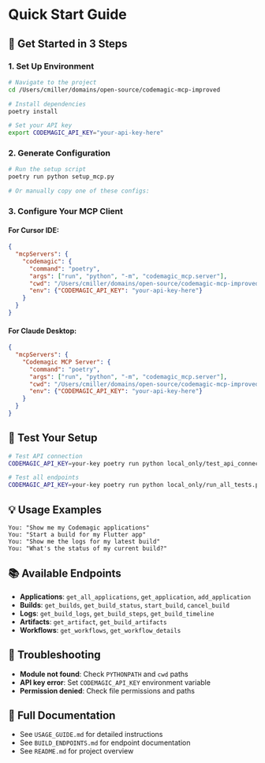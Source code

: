 # Quick Start Guide

## 🚀 Get Started in 3 Steps

### 1. Set Up Environment
```bash
# Navigate to the project
cd /Users/cmiller/domains/open-source/codemagic-mcp-improved

# Install dependencies
poetry install

# Set your API key
export CODEMAGIC_API_KEY="your-api-key-here"
```

### 2. Generate Configuration
```bash
# Run the setup script
poetry run python setup_mcp.py

# Or manually copy one of these configs:
```

### 3. Configure Your MCP Client

#### For Cursor IDE:
```json
{
  "mcpServers": {
    "codemagic": {
      "command": "poetry",
      "args": ["run", "python", "-m", "codemagic_mcp.server"],
      "cwd": "/Users/cmiller/domains/open-source/codemagic-mcp-improved",
      "env": {"CODEMAGIC_API_KEY": "your-api-key-here"}
    }
  }
}
```

#### For Claude Desktop:
```json
{
  "mcpServers": {
    "Codemagic MCP Server": {
      "command": "poetry",
      "args": ["run", "python", "-m", "codemagic_mcp.server"],
      "cwd": "/Users/cmiller/domains/open-source/codemagic-mcp-improved",
      "env": {"CODEMAGIC_API_KEY": "your-api-key-here"}
    }
  }
}
```

## 🧪 Test Your Setup
```bash
# Test API connection
CODEMAGIC_API_KEY=your-key poetry run python local_only/test_api_connection.py

# Test all endpoints
CODEMAGIC_API_KEY=your-key poetry run python local_only/run_all_tests.py
```

## 💡 Usage Examples
```
You: "Show me my Codemagic applications"
You: "Start a build for my Flutter app"
You: "Show me the logs for my latest build"
You: "What's the status of my current build?"
```

## 📚 Available Endpoints
- **Applications**: `get_all_applications`, `get_application`, `add_application`
- **Builds**: `get_builds`, `get_build_status`, `start_build`, `cancel_build`
- **Logs**: `get_build_logs`, `get_build_steps`, `get_build_timeline`
- **Artifacts**: `get_artifact`, `get_build_artifacts`
- **Workflows**: `get_workflows`, `get_workflow_details`

## 🔧 Troubleshooting
- **Module not found**: Check `PYTHONPATH` and `cwd` paths
- **API key error**: Set `CODEMAGIC_API_KEY` environment variable
- **Permission denied**: Check file permissions and paths

## 📖 Full Documentation
- See `USAGE_GUIDE.md` for detailed instructions
- See `BUILD_ENDPOINTS.md` for endpoint documentation
- See `README.md` for project overview
